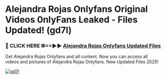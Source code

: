 # Alejandra Rojas Onlyfans Original Videos 0nlyFans Leaked - Files Updated! (gd7l)

<h3>🔴 CLICK HERE 🌐==►► <a href="https://tinyurl.com/3hn5wdd3" rel="nofollow">Alejandra Rojas Onlyfans Updated Files</a></h3>

Get Alejandra Rojas Onlyfans and all content. Now you can access all videos and pictures of Alejandra Rojas Onlyfans. New Updated Files 2025!

[![gd7l](https://i.imgur.com/4HnBqBT.gif)](https://tinyurl.com/3hn5wdd3)
